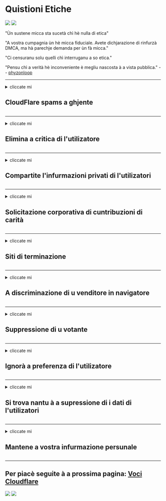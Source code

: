 # Quistioni Etiche

![](https://codeberg.org/crimeflare/cloudflare-tor/media/branch/master/image/itsreallythatbad.jpg)
![](https://codeberg.org/crimeflare/cloudflare-tor/media/branch/master/image/telegram/c81238387627b4bfd3dcd60f56d41626.jpg)

"Ùn sustene micca sta sucetà chì hè nulla di etica"

"A vostra cumpagnia ùn hè micca fiduciale. Avete dichjarazione di rinfurzà DMCA, ma hà parechje demanda per ùn fà micca."

"Ci censuranu solu quelli chì interruganu a so etica."

"Pensu chì a verità hè inconveniente è megliu nascosta à a vista pubblica."  -- [phyzonloop](https://twitter.com/phyzonloop)


---


<details>
<summary>cliccate mi

## CloudFlare spams a ghjente
</summary>


Cloudflare invià e-mail di spam à utilizatori non Cloudflare.

- Inviate solu email à l'abbonati chì anu optatu
- Quandu l'utilizatore dice "stop", allughjate da invià un mail

Hè cusì simplice. Ma Cloudflare ùn importa micca.
Cloudflare hà dettu chì l'usu di u so serviziu pò fà piantà tutti i spammers o l'attaccanti.
Cumu pudemu parità Cloudflare senza attivà Cloudflare?


| 🖼 | 🖼 |
| --- | --- |
| ![](https://codeberg.org/crimeflare/cloudflare-tor/media/branch/master/image/cfspam01.jpg) | ![](https://codeberg.org/crimeflare/cloudflare-tor/media/branch/master/image/cfspam03.jpg) |
| ![](https://codeberg.org/crimeflare/cloudflare-tor/media/branch/master/image/cfspam02.jpg) | ![](https://codeberg.org/crimeflare/cloudflare-tor/media/branch/master/image/cfspambrittany.jpg)<br>![](https://codeberg.org/crimeflare/cloudflare-tor/media/branch/master/image/cfspamtwtr.jpg) |

</details>

---

<details>
<summary>cliccate mi

## Elimina a critica di l'utilizatore
</summary>


Criteri Cloudflare censor negativu.
Se pubblicate un testu anti-Cloudflare in Twitter, avete a pussibilità di ottene una risposta da l'impiegatu Cloudflare cù u "No, ùn hè micca".
Se pubblicate una recensione negativa in qualsiasi situ di recensione, pruvateranu di censurà.


| 🖼 | 🖼 |
| --- | --- |
| ![](https://codeberg.org/crimeflare/cloudflare-tor/media/branch/master/image/cfcenrev_01.jpg)<br>![](https://codeberg.org/crimeflare/cloudflare-tor/media/branch/master/image/cfcenrev_02.jpg) | ![](https://codeberg.org/crimeflare/cloudflare-tor/media/branch/master/image/cfcenrev_03.jpg) |

</details>

---

<details>
<summary>cliccate mi

## Compartite l'infurmazioni privati ​​di l'utilizatori
</summary>


Cloudflare hà un prublema di molestamentu massivu.
Cloudflare sparta infurmazione persunale di quelli chì si lamentanu di siti ospitati.
Vi dumandanu certi volte à furnisce u vostru veru ID.
Se ùn vulete micca esse ingannatu, assaltatu, sbattulatu o uccisu, megliu stà luntanu da i siti web Cloudflared.


| 🖼 | 🖼 |
| --- | --- |
| ![](https://codeberg.org/crimeflare/cloudflare-tor/media/branch/master/image/cfdox_what.jpg) | ![](https://codeberg.org/crimeflare/cloudflare-tor/media/branch/master/image/cfdox_swat.jpg) |
| ![](https://codeberg.org/crimeflare/cloudflare-tor/media/branch/master/image/cfdox_kill.jpg) | ![](https://codeberg.org/crimeflare/cloudflare-tor/media/branch/master/image/cfdox_threat.jpg) |
| ![](https://codeberg.org/crimeflare/cloudflare-tor/media/branch/master/image/cfdox_dox.jpg) | ![](https://codeberg.org/crimeflare/cloudflare-tor/media/branch/master/image/cfdox_ex1.jpg)<br>![](https://codeberg.org/crimeflare/cloudflare-tor/media/branch/master/image/cfdox_ex2.jpg) |

</details>

---

<details>
<summary>cliccate mi

## Solicitazione corporativa di cuntribuzioni di carità
</summary>


CloudFlare si dumanda di cuntribuzioni di carità.
Hè abbastanza appassiante chì una corporazione americana averà dumandatu a carità à fiancu à l'urganizazioni non lucrativi chì anu boni cause.
Se vi piace bluccatu e persone o perde u tempu d'altri persone, puderebbe vulete ordene alcune pizze per l'impiegati di Cloudflare.


![](https://codeberg.org/crimeflare/cloudflare-tor/media/branch/master/image/cfdonate.jpg)

</details>

---

<details>
<summary>cliccate mi

## Siti di terminazione
</summary>


Cosa farete se u vostru situ falò di colpu?
Ci hè i raporti chì Cloudflare elimina a cunfigurazione di l'utente o arresta u serviziu senza alcun avvisu, silenziosamente.
Vi consigliemu di truvà un megliu fornitore.

![](https://codeberg.org/crimeflare/cloudflare-tor/media/branch/master/image/cftmnt.jpg)

</details>

---

<details>
<summary>cliccate mi

## A discriminazione di u venditore in navigatore
</summary>


CloudFlare dà trattamentu preferenziale à quelli chì utilizanu Firefox mentre dà trattamentu ostili à l'utilizatori di non-Tor-Browser sopra Tor.
L'utilizatori di Tor di quelli chì si ricusanu di dirittu di eseguisce javascript non gratuiti ricevenu ancu trattamentu ostili.
Questa inuguaglianza d'accessu hè un abusu di a neutralità di a rete è un abusu di putere.

![](https://codeberg.org/crimeflare/cloudflare-tor/media/branch/master/image/browdifftbcx.gif)

- Sinistra: Tor Browser, A diritta: Chrome. U stessu indirizzu IP.

![](https://codeberg.org/crimeflare/cloudflare-tor/media/branch/master/image/browserdiff.jpg)

- Left: Tor Browser Javascript Disabled, Cookie Abilitatu
- Right: Chrome Activatu Javascript, Cookie Disattivatu

![](https://codeberg.org/crimeflare/cloudflare-tor/media/branch/master/image/cfsiryoublocked.jpg)

- QuteBrowser (navigatore minore) senza Tor (Clearnet IP)

| ***Browser*** | ***Trattamentu di accessu*** |
| --- | --- |
| Tor Browser (Javascript hà attivatu) | accessu permessu |
| Firefox (Javascript hà attivatu) | accessu degradatu |
| Chromium (Javascript hà attivatu) | accessu degradatu |
| Chromium or Firefox (Javascript hè disattivatu) | accessu ricusatu |
| Chromium or Firefox (Cookie disattivatu) | accessu ricusatu |
| QuteBrowser | accessu ricusatu |
| lynx | accessu ricusatu |
| w3m | accessu ricusatu |
| wget | accessu ricusatu |


Perchè ùn utilizate micca u buttone Audio per risolve a sfida faciule?

Iè, ci hè un buttone audio, ma ùn sempre funziona annantu à Tor.
Puderete vene questu messagiu quandu u fate cliccà:

```
Pruvate dopu più tardi
U vostru urdinatore o rete pò esse mandendu dumande automatizate.
Per prutege i nostri utilizatori, ùn pudemu micca processà a vostra dumanda avà.
Per più infurmazione visitate a nostra pagina d'aiutu
```

</details>

---

<details>
<summary>cliccate mi

## Suppressione di u votante
</summary>


U votanti in i stati di i Stati Uniti s'hè registratu per vutà ultimamente à traversu u situ di u secretariu di u statu in a so residenza.
Uffizii di secretariu di statu cuntrullati da i Republicani participanu à a suppressione di l'elettori in prova di u situ web di u secretariu di statu à traversu Cloudflare.
U trattamentu ostili di Cloudflare à l'utenti di Tor, a so pusizione MITM cum'è un puntu di sorveglianza globale centralizatu, è u so rolu pregiudiziale in generale fa chì i votanti riesuttivi sò riluttanti à u registru.
I liberali in particulare tendenu à abbraccià a privacy.
I formi di registrazione di u votante recullanu informazioni sensibule nantu à l'inclinazione pulitica di un votante, l'indirizzu fisicu persunale, u numeru di securità suciale, è a data di nascita.
A maiò parte di i stati facenu solu un sottumessu di quella informazione dispunibile à u publicu, ma Cloudflare vede tutta quella infurmazione quandu qualchissia hè registratu per vutà.

Innota chì a registrazione di carta ùn eludisce Cloudflare perchè u sicritariu di i travagliadori di u serviziu di l'ingressu di dati statali probabilmente usarà u situ web Cloudflare per inserisce a dati.

| 🖼 | 🖼 |
| --- | --- |
| ![](https://codeberg.org/crimeflare/cloudflare-tor/media/branch/master/image/cfvotm_01.jpg) | ![](https://codeberg.org/crimeflare/cloudflare-tor/media/branch/master/image/cfvotm_02.jpg) |

- Change.org hè un situ famosu per riunite i voti è agisce.
“e persone in ogni locu stanu cumincendu campagne, mobilizendu i supportori, è travagliendu cù i decisori per guidà suluzioni.”
Sfortunatamente, assai persone ùn ponu micca vede change.org in tuttu per via di u filtru aggressivu di Cloudflare.
Sò bluccati da a firma di a petizione, allora escludendu da un prucessu demucraticu.
Aduprendu altre piattaforma non cloudflared cum'è OpenPetition aiuta à rimedià u prublema.

| 🖼 | 🖼 |
| --- | --- |
| ![](https://codeberg.org/crimeflare/cloudflare-tor/media/branch/master/image/changeorgasn.jpg) | ![](https://codeberg.org/crimeflare/cloudflare-tor/media/branch/master/image/changeorgtor.jpg) |

- U "Prughjettu Ateneu" di Cloudflare offre una prutezzione à u livellu di l'impresa gratuiti à i siti web di l'elizzioni statali è lucali.
Hanu dettu chì "i so custituenti ponu accede à l'infurmazioni elettorale è u registru di u votante", ma questu hè una bugia perchè parechje persone ùn ponu solu navigà in u situ.

</details>

---

<details>
<summary>cliccate mi

## Ignorà a preferenza di l'utilizatore
</summary>


Se opt-out qualcosa, aspetta chì ùn riceve micca alcun email riguardu.
Cloudflare ignora a preferenza di l'utilizatore è cumanda a dati cù e corporazioni di terzu senza l'accunsentu di u cliente.
Sè vo aduprate u so pianu gratuitu, à volte li mandanu e-mail à ti dumandendu di cumprà abbonamentu mensuale.

![](https://codeberg.org/crimeflare/cloudflare-tor/media/branch/master/image/cfviopl_tp.jpg)

</details>

---

<details>
<summary>cliccate mi

## Si trova nantu à a supressione di i dati di l'utilizatori
</summary>


Sicondu stu blog di clienti ex-cloudflare, Cloudflare si trova in mente per sguassà i cunti.
Avà parechje cumpagnie mantene e vostre dati dopu chì avete chjusu o sguassate u vostru contu.
A maiò parte di e boni cumpagnie ne mencionanu di questu in a so pulitica di privacy.
Cloudflare? Innò.

```
2019-08-05 CloudFlare m'hà mandatu cunferma chì avianu sguassatu u mo contu.
2019-10-02 Aghju ricevutu un email da CloudFlare "perchè sò un cliente"
```

Cloudflare ùn sapia micca di a parolla "sguassà".
Se hè veramente eliminatu, perchè questu ex cliente hà un email?
Hà ammintu ancu chì a pulitica di privacy di Cloudflare ùn ne fa nunda.

```
A so nova pulitica di privacy ùn face nunda di mantenimentu di dati per un annu.
```

![](https://codeberg.org/crimeflare/cloudflare-tor/media/branch/master/image/cfviopl_notdel.jpg)

Cumu pudete fida à Cloudflare se a so pulitica di privacy hè una LIE?

</details>

---

<details>
<summary>cliccate mi

## Mantene a vostra infurmazione persunale
</summary>


Sguassà u contu Cloudflare hè un livellu duru.

```
Invia un bigliettu di supportu utilizendu a categuria "Contu",
è dumandà a cancellazione di u cuntu in u corpu di u messagiu.
Ùn devete avè alcun domini o carte di creditu attaccati à u vostru contu prima di dumandà a cancelazione.
```

Ricivarete sta email di cunferma.

![](https://codeberg.org/crimeflare/cloudflare-tor/media/branch/master/image/cf_deleteandkeep.jpg)

"Avemu cuminciatu à processà a vostra dumanda di eliminazione" ma "Continuemu à almacenà a vostra infurmazione persunale".

Pudete "fiducia" questu?

</details>

---

## Per piacè seguite à a prossima pagina:   [Voci Cloudflare](../PEOPLE.md)

![](https://codeberg.org/crimeflare/cloudflare-tor/media/branch/master/image/freemoldybread.jpg)
![](https://codeberg.org/crimeflare/cloudflare-tor/media/branch/master/image/cfisnotanoption.jpg)
